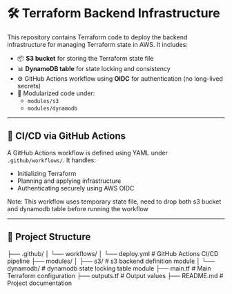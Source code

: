 # 🛠️ Terraform Backend Infrastructure

This repository contains Terraform code to deploy the backend infrastructure for managing Terraform state in AWS. It includes:

- 📦 **S3 bucket** for storing the Terraform state file
- 📊 **DynamoDB table** for state locking and consistency
- ⚙️ GitHub Actions workflow using **OIDC** for authentication (no long-lived secrets)
- 📁 Modularized code under:
  - `modules/s3`
  - `modules/dynamodb`

---

## 🚀 CI/CD via GitHub Actions

A GitHub Actions workflow is defined using YAML under `.github/workflows/`. It handles:

- Initializing Terraform
- Planning and applying infrastructure
- Authenticating securely using AWS OIDC

Note: This workflow uses temporary state file, need to drop both s3 bucket and dynamodb table before running the workflow

---

## 📁 Project Structure

├── .github/
│ └── workflows/
│ └── deploy.yml # GitHub Actions CI/CD pipeline
├── modules/
│ ├── s3/ # s3 backend definition module
│ └── dynamodb/ # dynamodb state locking table module
├── main.tf # Main Terraform configuration
├── outputs.tf # Output values
├── README.md # Project documentation
